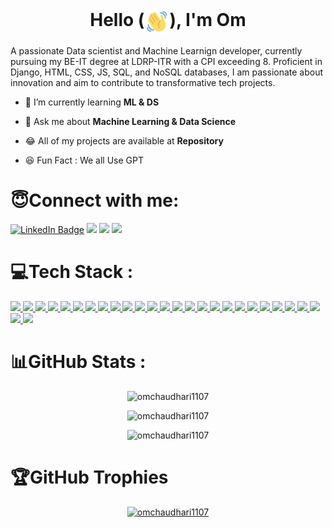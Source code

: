 <h1 align="center">Hello (<img style='width:40px; height:40px;' align='center' src='./wave-hello.gif'/>), I'm Om</h1>
  A passionate Data scientist and Machine Learnign developer, currently pursuing my BE-IT degree at LDRP-ITR with a CPI exceeding 8.
  Proficient in Django, HTML, CSS, JS, SQL, and NoSQL databases, I am passionate about innovation and aim to contribute to transformative tech projects.
  
- 🌱 I’m currently learning __ML & DS__
- 💬 Ask me about __Machine Learning & Data Science__
- 😂 All of my projects are available at __Repository__
  
- 😆 Fun Fact : We all Use GPT
  
<h1 align="left">😇Connect with me:</h1>
<p align="left">
    <a href="https://www.linkedin.com/in/om-chaudhari-38960721b/" target="_blank"><img src="https://img.shields.io/badge/LinkedIn-blue?style=for-the-badge&logo=linkedin&logoColor=white" alt="LinkedIn Badge"/></a>
    <a href='https://mail.google.com/mail/?view=cm&fs=1&tf=1&to=omchaudhari1107@gmail.com' target="_blank"><img src='https://img.shields.io/badge/Gmail-D14836?style=for-the-badge&logo=gmail&logoColor=white'/></a>
    <a href='https://omchaudhari1107.github.io/' target="_blank"><img src='https://img.shields.io/badge/Portfolio-255E63?style=for-the-badge&logo=About.me&logoColor=white'/></a>
    <a href="https://www.hackerrank.com/profile/snow1107" target="_blank"><img src="https://img.shields.io/badge/-Hackerrank-2EC866?style=for-the-badge&logo=HackerRank&logoColor=white" /></a>
</p>

<h1 align="left">💻Tech Stack :</h1>
<p align=left>
  <a href="https://skillicons.dev">
    <img src="https://skillicons.dev/icons?i=py"/>
    <img src="https://skillicons.dev/icons?i=c"/> 
    <img src="https://skillicons.dev/icons?i=cpp"/>
    <img src="https://skillicons.dev/icons?i=html"/>
    <img src="https://skillicons.dev/icons?i=css"/>
    <img src="https://skillicons.dev/icons?i=js"/>
    <img src="https://skillicons.dev/icons?i=md"/>
    <img src="https://skillicons.dev/icons?i=bootstrap"/>
    <img src="https://skillicons.dev/icons?i=mysql"/>
    <img src="https://skillicons.dev/icons?i=postgresql"/>
    <img src="https://skillicons.dev/icons?i=mongodb"/>
    <img src="https://skillicons.dev/icons?i=firebase"/>
    <img src="https://skillicons.dev/icons?i=heroku"/>
    <img src="https://skillicons.dev/icons?i=django"/>
    <img src="https://skillicons.dev/icons?i=opencv"/>
    <img src="https://skillicons.dev/icons?i=sklearn"/>
    <img src="https://skillicons.dev/icons?i=tensorflow"/>
    <img src="https://skillicons.dev/icons?i=pytorch"/>
    <img src="https://skillicons.dev/icons?i=git"/>
    <img src="https://skillicons.dev/icons?i=github"/>
    <img src="https://skillicons.dev/icons?i=docker"/>
    <img src="https://skillicons.dev/icons?i=linux"/>
    <img src="https://skillicons.dev/icons?i=windows"/>
    <img src="https://skillicons.dev/icons?i=powershell"/>
    <img src="https://skillicons.dev/icons?i=vscode"/>
    <img src="https://skillicons.dev/icons?i=pycharm"/>
    <img src="https://skillicons.dev/icons?i=replit"/>
  </a>


<!-- <p align=left>
<h4 align="center">Programming Languages :</h4>
<p align="center">
        <img src="https://raw.githubusercontent.com/devicons/devicon/master/icons/python/python-original.svg" alt="python" width="40" height="40"/>
    &nbsp
        <img src="https://raw.githubusercontent.com/devicons/devicon/master/icons/c/c-original.svg" alt="c" width="40" height="40"/>
    &nbsp
        <img src="https://raw.githubusercontent.com/devicons/devicon/master/icons/cplusplus/cplusplus-original.svg" alt="cplusplus" width="40" height="40"/>
    &nbsp
        <img src="https://raw.githubusercontent.com/devicons/devicon/master/icons/java/java-original.svg" alt="java" width="40" height="40"/>
    &nbsp
</p>
<h4 align="center">Frontend Dev :</h4>
<p align="center">
        <img src="https://raw.githubusercontent.com/devicons/devicon/master/icons/html5/html5-original-wordmark.svg" alt="html5" width="40" height="40"/>
    &nbsp
        <img src="https://raw.githubusercontent.com/devicons/devicon/master/icons/css3/css3-original-wordmark.svg" alt="css3" width="40" height="40"/>
    &nbsp
        <img src="https://raw.githubusercontent.com/devicons/devicon/master/icons/javascript/javascript-original.svg" alt="javascript" width="37" height="37"/>
    &nbsp
        <img src="https://user-images.githubusercontent.com/25181517/183898054-b3d693d4-dafb-4808-a509-bab54cf5de34.png" alt="bootstrap" width="40" height="40"/>
    &nbsp
</p>
<h4 align="center">Backend Dev :</h4>
<p align="center">
        <img src="https://raw.githubusercontent.com/devicons/devicon/master/icons/nodejs/nodejs-original-wordmark.svg" alt="nodejs" width="40" height="40"/>
    &nbsp
        <img src="https://raw.githubusercontent.com/devicons/devicon/master/icons/python/python-original.svg" alt="python" width="40" height="40"/>
    &nbsp
</p>
<h4 align="center">Databases :</h4>
<p align="center">
        <img src="https://raw.githubusercontent.com/devicons/devicon/master/icons/mongodb/mongodb-original-wordmark.svg" alt="mongodb" width="40" height="40"/>
    &nbsp
        <img src="https://raw.githubusercontent.com/devicons/devicon/master/icons/mysql/mysql-original-wordmark.svg" alt="mysql" width="40" height="40"/>
    &nbsp
        <img src="https://raw.githubusercontent.com/devicons/devicon/master/icons/oracle/oracle-original.svg" alt="oracle" width="40" height="40"/>
    &nbsp
        <img src="https://raw.githubusercontent.com/devicons/devicon/master/icons/postgresql/postgresql-original-wordmark.svg" alt="postgresql" width="40" height="40"/>
    &nbsp
        <img src="https://www.vectorlogo.zone/logos/sqlite/sqlite-icon.svg" alt="sqlite" width="40" height="40"/>
    &nbsp
</p>
</p>
<h4 align="center">Backend as a Service(BaaS) :</h4>
<p align="center">
        <img src="https://www.vectorlogo.zone/logos/firebase/firebase-icon.svg" alt="firebase" width="40" height="40"/>
    &nbsp
        <img src="https://www.vectorlogo.zone/logos/heroku/heroku-icon.svg" alt="heroku" width="40" height="40"/>
    &nbsp
</p>
<h4 align="center">Frameworks :</h4>
<p align="center">
        <img src="https://cdn.worldvectorlogo.com/logos/django.svg" alt="django" width="40" height="40"/> 
    &nbsp
        <img src="https://raw.githubusercontent.com/devicons/devicon/2ae2a900d2f041da66e950e4d48052658d850630/icons/pandas/pandas-original.svg" alt="pandas" width="40" height="40"/>
    &nbsp
</p>
<h4 align="center">AI / ML :</h4>
<p align="center">
        <img src="https://www.vectorlogo.zone/logos/opencv/opencv-icon.svg" alt="opencv" width="40" height="40"/>
    &nbsp
        <img src="https://raw.githubusercontent.com/devicons/devicon/2ae2a900d2f041da66e950e4d48052658d850630/icons/pandas/pandas-original.svg" alt="pandas" width="40" height="40"/>
    &nbsp
        <img src="https://www.vectorlogo.zone/logos/pytorch/pytorch-icon.svg" alt="pytorch" width="40" height="40"/>
    &nbsp
        <img src="https://upload.wikimedia.org/wikipedia/commons/0/05/Scikit_learn_logo_small.svg" alt="scikit_learn" width="40" height="40"/>
    &nbsp
        <img src="https://seaborn.pydata.org/_images/logo-mark-lightbg.svg" alt="seaborn" width="40" height="40"/>
    &nbsp
        <img src="https://www.vectorlogo.zone/logos/tensorflow/tensorflow-icon.svg" alt="tensorflow" width="40" height="40"/>
    &nbsp
</p> 

<h4 align="center">Others & Tools :</h4>
<p align="center"><img src="https://www.vectorlogo.zone/logos/git-scm/git-scm-icon.svg" alt="git" width="40" height="40"/>&nbsp <img src="https://github.com/marwin1991/profile-technology-icons/assets/76662862/2481dc48-be6b-4ebb-9e8c-3b957efe69fa" alt="linux" width="40" height="40"/> &nbsp 
<img src="https://user-images.githubusercontent.com/25181517/192108891-d86b6220-e232-423a-bf5f-90903e6887c3.png" alt="logo" width="40" height="40"">&nbsp <img src="https://user-images.githubusercontent.com/25181517/192108374-8da61ba1-99ec-41d7-80b8-fb2f7c0a4948.png" alt="logo" width="40" height="40"">&nbsp
<img src="https://user-images.githubusercontent.com/25181517/183914128-3fc88b4a-4ac1-40e6-9443-9a30182379b7.png" alt="logo" width="40" height="40"">&nbsp
</p>
-->
<h1 align="left">📊GitHub Stats :</h1>
<!-- <p align="center">
    <img src="https://github-profile-summary-cards.vercel.app/api/cards/profile-details?username=omchaudhari1107&theme=github_dark" alt="omchaudhari1107" />
</p> -->
<p align="center">
    <img src="https://github-readme-streak-stats.herokuapp.com/?user=omchaudhari1107&theme=dark" alt="omchaudhari1107" />
</p>
<p align="center">
    <img src="https://github-readme-stats.vercel.app/api?username=omchaudhari1107&show_icons=true&theme=dark&locale=en" alt="omchaudhari1107" />
</p>

<p align="center">
    <img src="https://github-readme-stats.vercel.app/api/top-langs?username=omchaudhari1107&show_icons=true&theme=dark&locale=en&layout=compact" alt="omchaudhari1107" />
</p>

<h1 align="left">🏆GitHub Trophies</h1>
<p align="center" style="background-color: transparent;">
    <a href="https://github.com/ryo-ma/github-profile-trophy">
        <img src="https://github-profile-trophy.vercel.app/?username=omchaudhari1107&theme=kimbie_dark" alt="omchaudhari1107" /></a>   
</p>




